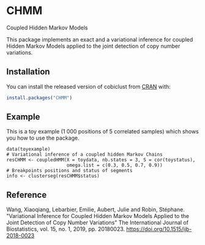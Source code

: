 # CHMM

Coupled Hidden Markov Models


This package implements an exact and a variational inference for coupled Hidden Markov Models applied to the joint detection of copy number variations.


## Installation

You can install the released version of cobiclust from [CRAN](https://CRAN.R-project.org) with:

``` r
install.packages("CHMM")
```

## Example

This is a toy example (1 000 positions of 5 correlated samples) which shows you how to use the package.

```{r example}
data(toyexample)
# Variational inference of a coupled hidden Markov Chains
resCHMM <- coupledHMM(X = toydata, nb.states = 3, S = cor(toystatus),
                      omega.list = c(0.3, 0.5, 0.7, 0.9))
# Breakpoints positions and status of segments
info <- clusterseg(resCHMM$status)
```
## Reference

Wang, Xiaoqiang, Lebarbier, Emilie, Aubert, Julie and Robin, Stéphane. "Variational Inference for Coupled Hidden Markov Models Applied to the Joint Detection of Copy Number Variations" The International Journal of Biostatistics, vol. 15, no. 1, 2019, pp. 20180023. https://doi.org/10.1515/ijb-2018-0023
